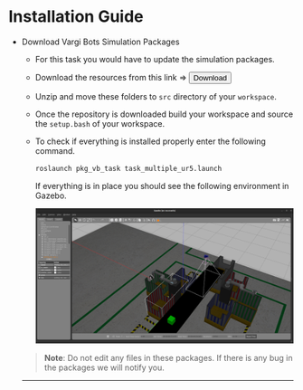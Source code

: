 # Installation Guide

- Download Vargi Bots Simulation Packages

    - For this task you would have to update the simulation packages.

    - Download the resources from this link => <a href="vargi_bot_resources.zip" download><button>Download</button></a>

    - Unzip and move these folders to `src` directory of your `workspace`.

    - Once the repository is downloaded build your workspace and source the `setup.bash` of your workspace.

    - To check if everything is installed properly enter the following command.

        ```bash
        roslaunch pkg_vb_task task_multiple_ur5.launch
        ```
        If everything is in place you should see the following environment in Gazebo.

        ![task-multiple-ur5](./task-multiple-ur5.png)

    > **Note**: Do not edit any files in these packages. If there is any bug in the packages we will notify you.

    ---